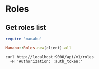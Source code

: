 Roles
=====

Get roles list
--------------

```ruby
require 'manabu'

Manabu::Roles.new(client).all
```

```shell
curl http://localhost:9000/api/v1/roles
  -H 'Authorization: :auth_token:'
```

